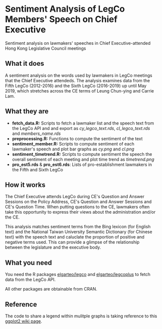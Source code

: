 # Sentiment Analysis of LegCo Members' Speech on Chief Executive
Sentiment analysis on lawmakers' speeches in Chief Executive-attended Hong Kong Legislative Council meetings

## What it does
A sentiment analysis on the words used by lawmakers in LegCo meetings that the Chief Executive attendeds.
The analysis examines data from the Fifth LegCo (2012-2016) and the Sixth LegCo (2016-2019) up until May 2019,
which stretches across the CE terms of Leung Chun-ying and Carrie Lam.

## What they are
* **fetch_data.R:** Scripts to fetch a lawmaker list and the speech text from the LegCo API and and export as
*cy_legco_text.rds*, *cl_legco_text.rds* and *members_name.rds*
* **preprocessing.R:** Functions to compute the sentiment of the text
* **sentiment_member.R:** Scripts to compute sentiment of each lawmaker's speech and plot bar graphs as *cy.png*
and *cl.png*
* **sentiment_timetrend.R:** Scripts to compute sentiment the speech the overall sentiment of each meeting and
plot time trend as *timetrend.png*
* **pro_est5.rds** & **pro_est6.rds**: Lists of pro-establishment lawmakers in the Fifth and Sixth LegCo

## How it works
The Chief Executive attends LegCo during CE's Question and Answer Sessions on the Policy Address, 
CE's Question and Answer Sessions and CE's Question Time. When putting questions to the CE, lawmakers
often take this opportunity to express their views about the administration and/or the CE.

This analysis matches sentiment terms from the Bing lexicon (for English text) and the National Taiwan
University Semantic Dictionary (for Chinese text) with the speech text and caluclate the proportion of positive and
negative terms used. This can provide a glimpse of the relationship between the legislature and 
the executive body.

## What you need
You need the R packages [elgarteo/legco](https://github.com/elgarteo/legco) and 
[elgarteo/legcoplus](https://github.com/elgarteo/legcoplus) to fetch data from the LegCo API.

All other packages are obtainable from CRAN.

## Reference
The code to share a legend within mulitple graphs is taking reference to this 
[ggplot2 wiki page](https://github.com/tidyverse/ggplot2/wiki/Share-a-legend-between-two-ggplot2-graphs).

